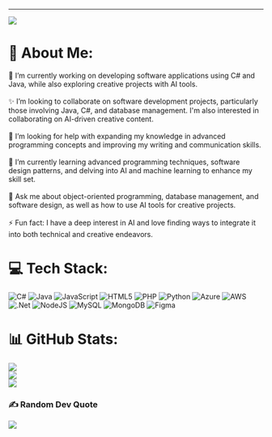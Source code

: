 ---
[![](https://visitcount.itsvg.in/api?id=CodeShiran&icon=0&color=13)](https://visitcount.itsvg.in)
# 💫 About Me:
🔭 I’m currently working on developing software applications using C# and Java, while also exploring creative projects with AI tools.<br><br>✨ I’m looking to collaborate on software development projects, particularly those involving Java, C#, and database management. I'm also interested in collaborating on AI-driven creative content.<br><br>🤝 I’m looking for help with expanding my knowledge in advanced programming concepts and improving my writing and communication skills.<br><br>🌱 I’m currently learning advanced programming techniques, software design patterns, and delving into AI and machine learning to enhance my skill set.<br><br>💬 Ask me about object-oriented programming, database management, and software design, as well as how to use AI tools for creative projects.<br><br>⚡ Fun fact: I have a deep interest in AI and love finding ways to integrate it into both technical and creative endeavors.


# 💻 Tech Stack:
![C#](https://img.shields.io/badge/c%23-%23239120.svg?style=for-the-badge&logo=csharp&logoColor=white) ![Java](https://img.shields.io/badge/java-%23ED8B00.svg?style=for-the-badge&logo=openjdk&logoColor=white) ![JavaScript](https://img.shields.io/badge/javascript-%23323330.svg?style=for-the-badge&logo=javascript&logoColor=%23F7DF1E) ![HTML5](https://img.shields.io/badge/html5-%23E34F26.svg?style=for-the-badge&logo=html5&logoColor=white) ![PHP](https://img.shields.io/badge/php-%23777BB4.svg?style=for-the-badge&logo=php&logoColor=white) ![Python](https://img.shields.io/badge/python-3670A0?style=for-the-badge&logo=python&logoColor=ffdd54) ![Azure](https://img.shields.io/badge/azure-%230072C6.svg?style=for-the-badge&logo=microsoftazure&logoColor=white) ![AWS](https://img.shields.io/badge/AWS-%23FF9900.svg?style=for-the-badge&logo=amazon-aws&logoColor=white) ![.Net](https://img.shields.io/badge/.NET-5C2D91?style=for-the-badge&logo=.net&logoColor=white) ![NodeJS](https://img.shields.io/badge/node.js-6DA55F?style=for-the-badge&logo=node.js&logoColor=white) ![MySQL](https://img.shields.io/badge/mysql-4479A1.svg?style=for-the-badge&logo=mysql&logoColor=white) ![MongoDB](https://img.shields.io/badge/MongoDB-%234ea94b.svg?style=for-the-badge&logo=mongodb&logoColor=white) ![Figma](https://img.shields.io/badge/figma-%23F24E1E.svg?style=for-the-badge&logo=figma&logoColor=white)
# 📊 GitHub Stats:
![](https://github-readme-stats.vercel.app/api?username=CodeShiran&theme=dark&hide_border=false&include_all_commits=true&count_private=true)<br/>
![](https://github-readme-streak-stats.herokuapp.com/?user=CodeShiran&theme=dark&hide_border=false)<br/>
![](https://github-readme-stats.vercel.app/api/top-langs/?username=CodeShiran&theme=dark&hide_border=false&include_all_commits=true&count_private=true&layout=compact)


### ✍️ Random Dev Quote
![](https://quotes-github-readme.vercel.app/api?type=horizontal&theme=radical)



<!-- Proudly created with GPRM ( https://gprm.itsvg.in ) -->
